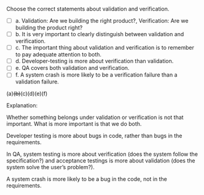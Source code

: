 <panel header="{{ icon_Q_A }} statements about validation and verification.">
<question>

Choose the correct statements about validation and verification.

- [ ] a. Validation: Are we building the right product?, Verification: Are we building the product right?
- [ ] b. It is very important to clearly distinguish between validation and verification.
- [ ] c. The important thing about validation and verification is to remember to pay adequate attention to both.
- [ ] d. Developer-testing is more about verification than validation.
- [ ] e. QA covers both validation and verification.
- [ ] f. A system crash is more likely to be a verification failure than a validation failure.

<div slot="answer">

(a)~~(b)~~(c)(d)(e)(f)

Explanation:

Whether something belongs under validation or verification is not that important. What is more important is that we do both.

Developer testing is more about bugs in code, rather than bugs in the requirements.

In QA, system testing is more about verification (does the system follow the specification?) and acceptance testings is more about validation (does the system solve the user’s problem?).

A system crash is more likely to be a bug in the code, not in the requirements.

</div>
</question>
</panel>
